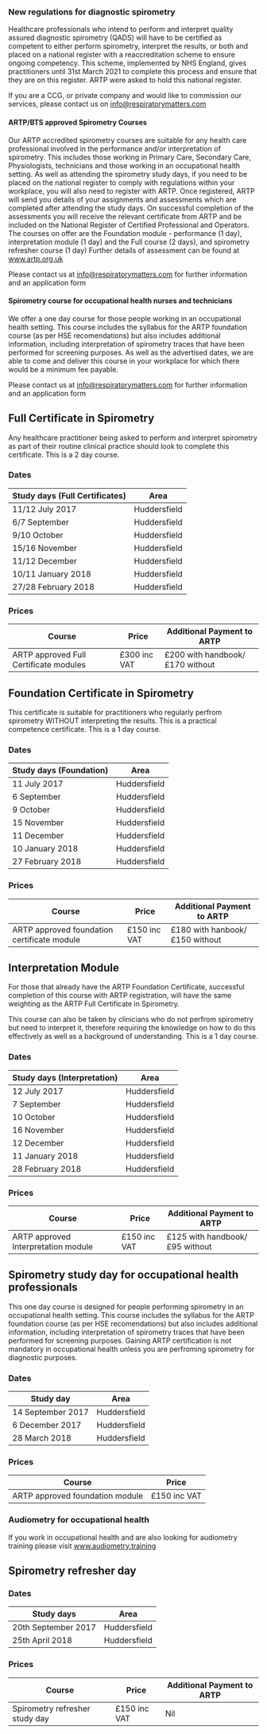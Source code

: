 ### New regulations for diagnostic spirometry

Healthcare professionals who intend to perform and interpret quality assured diagnostic spirometry (QADS) will have to be certified as competent to either perform spirometry, interpret the results, or both and placed on a national register with a reaccreditation scheme to ensure ongoing competency. This scheme, implemented by NHS England, gives practitioners until 31st March 2021 to complete this process and ensure that they are on this register. ARTP were asked to hold this national register.

If you are a CCG, or private company and would like to commission our services, please contact us on info@respiratorymatters.com

#### ARTP/BTS approved Spirometry Courses

Our ARTP accredited spirometry courses are suitable for any health care professional involved in the performance and/or interpretation of spirometry. This includes those working in Primary Care, Secondary Care, Physiologists, technicians and those working in an occupational health setting. As well as attending the spirometry study days, if you need to be placed on the national register to comply with regulations within your workplace, you will also need to register with ARTP. Once registered, ARTP will send you details of your assignments and assessments which are completed after attending the study days. On successful completion of the assessments you will receive the relevant certificate from ARTP and be included on the National Register of Certified Professional and Operators. The courses on offer are the  Foundation module - performance (1 day),  interpretation module (1 day) and the Full course (2 days), and spirometry refresher course (1 day) Further details of assessment can be found at www.artp.org.uk

Please contact us at info@respiratorymatters.com for further information and an application form


#### Spirometry course for occupational health nurses and technicians

We offer a one day course for those people working in an occupational health setting. This course includes the syllabus for the ARTP foundation course (as per HSE recomendations) but also includes additional information, including interpretation of spirometry traces that have been performed for screening purposes. As well as the advertised dates, we are able to come and deliver this course in your workplace for which there would be a minimum fee payable.

Please contact us at info@respiratorymatters.com for further information and an application form


## Full Certificate in Spirometry

Any healthcare practitioner being asked to perform and interpret spirometry as part of their routine clinical practice should look to complete this certificate. This is a 2 day course.

### Dates

| Study days (Full Certificates) | Area         |
|--------------------------------|--------------|
|11/12 July 2017                 | Huddersfield |
|6/7 September                   | Huddersfield |
|9/10 October                    | Huddersfield |
|15/16 November                  | Huddersfield |
|11/12 December                  | Huddersfield |
|10/11 January 2018              | Huddersfield |
|27/28 February 2018             | Huddersfield |

### Prices

| Course                                  | Price        | Additional Payment to ARTP     |
|-----------------------------------------|------------- |--------------------------------|
| ARTP approved Full Certificate modules  |£300 inc VAT  | £200 with handbook/£170 without|


## Foundation Certificate in Spirometry

This certificate is suitable for practitioners who regularly perfrom spirometry WITHOUT interpreting the results. This is a practical competence certificate. This is a 1 day course.

### Dates

| Study days (Foundation)  | Area         |
|--------------------------|--------------|
|11 July 2017              | Huddersfield |
|6 September               | Huddersfield |
|9 October                 | Huddersfield |
|15 November               | Huddersfield |
|11 December               | Huddersfield |
|10 January 2018           | Huddersfield |
|27 February 2018          | Huddersfield |

### Prices

| Course                                     | Price          | Additional Payment to ARTP   |
|--------------------------------------------|----------------|------------------------------|
| ARTP approved foundation certificate module| £150 inc VAT   |£180 with hanbook/£150 without|


## Interpretation Module

For those that already have the ARTP Foundation Certificate, successful completion of this course with ARTP registration, will have the same weighting as the ARTP Full Certificate in Spirometry.

This course can also be taken by clinicians who do not perfrom spirometry but need to interpret it, therefore requiring the knowledge on how to do this effectively as well as a background of understanding. This is a 1 day course.

### Dates

| Study days (Interpretation) | Area         |
|-----------------------------|--------------|
|12 July 2017                 | Huddersfield |
|7 September                  | Huddersfield |
|10 October                   | Huddersfield |
|16 November                  | Huddersfield |
|12 December                  | Huddersfield |
|11 January 2018              | Huddersfield |
|28 February 2018             | Huddersfield |

### Prices

| Course                                     | Price          | Additional Payment to ARTP   |
|--------------------------------------------|----------------|------------------------------|
| ARTP approved Interpretation module        | £150 inc VAT   |£125 with handbook/£95 without|


## Spirometry study day for occupational health professionals

This one day course is designed for people performing spirometry in an occupational health setting. This course includes the syllabus for the ARTP foundation course (as per HSE recomendations) but also includes additional information, including interpretation of spirometry traces that have been performed for screening purposes. Gaining ARTP certification is not mandatory in occupational health unless you are perfroming spirometry for diagnostic purposes.

### Dates

| Study day                | Area         |
|--------------------------|--------------|
|14 September 2017         | Huddersfield |
|6 December 2017           | Huddersfield |
|28 March 2018             | Huddersfield |

### Prices

| Course                            | Price          |
|-----------------------------------|----------------|
| ARTP approved foundation module   | £150 inc VAT   |


### Audiometry for occupational health
  
If you work in occupational health and are also looking for audiometry training please visit www.audiometry.training
 
## Spirometry refresher day

### Dates

| Study days                  | Area         |
|-----------------------------|--------------|
| 20th September 2017         | Huddersfield |
| 25th April 2018             | Huddersfield |

### Prices

| Course                                     | Price          | Additional Payment to ARTP|
|--------------------------------------------|----------------|---------------------------|
| Spirometry refresher  study day            | £150 inc VAT   | Nil                       |
